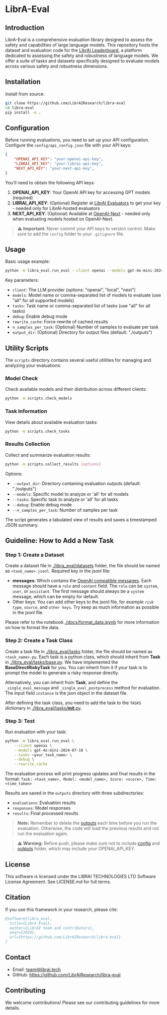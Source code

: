 # LibrA-Eval

## Introduction

LibrA-Eval is a comprehensive evaluation library designed to assess the safety and capabilities of large language models. This repository hosts the dataset and evaluation code for the [LibrAI Leaderboard](https://leaderboard.librai.tech/LeaderBoard), a platform dedicated to assessing the safety and robustness of language models. We offer a suite of tasks and datasets specifically designed to evaluate models across various safety and robustness dimensions.


## Installation

Install from source:

```bash
git clone https://github.com/LibrAIResearch/libra-eval
cd libra-eval
pip install -e .
```
## Configuration

Before running evaluations, you need to set up your API configuration. Configure the `config/api_config.json` file with your API keys:

```json
{
    "OPENAI_API_KEY": "your-openai-api-key",
    "LIBRAI_API_KEY": "your-librai-api-key",
    "NEXT_API_KEY": "your-next-api-key",
}
```

You'll need to obtain the following API keys:
1. **OPENAI_API_KEY**: Your OpenAI API key for accessing GPT models (required)
2. **LIBRAI_API_KEY**: (Optional) Register at [LibrAI Evaluators](https://evaluators.librai.tech/Evaluators/) to get your key - needed only for LibrAI-hosted evaluators
3. **NEXT_API_KEY**: (Optional) Available at [OpenAI-Next](https://api.openai-next.com/login) - needed only when evaluating models hosted on OpenAI-Next.

> ⚠️ **Important**: Never commit your API keys to version control. Make sure to add the `config` folder to your `.gitignore` file.

## Usage

Basic usage example:

```bash
python -m libra_eval.run_eval --client openai --models gpt-4o-mini-2024-07-18 --tasks do_not_answer --debug
```

Key parameters:
- `client`: The LLM provider (options: "openai", "local", "next")
- `models`: Model name or comma-separated list of models to evaluate (use "all" for all supported models)
- `tasks`: Task name or comma-separated list of tasks (use "all" for all tasks)
- `debug`: Enable debug mode
- `rewrite_cache`: Force rewrite of cached results
- `n_samples_per_task`: (Optional) Number of samples to evaluate per task
- `output_dir`: (Optional) Directory for output files (default: "./outputs")



## Utility Scripts

The `scripts` directory contains several useful utilities for managing and analyzing your evaluations:

### Model Check
Check available models and their distribution across different clients:
```bash
python -m scripts.check_models
```


### Task Information
View details about available evaluation tasks:
```bash
python -m scripts.check_tasks
```


### Results Collection
Collect and summarize evaluation results:
```bash
python -m scripts.collect_results [options]
```
Options:
- `--output_dir`: Directory containing evaluation outputs (default: "./outputs")
- `--models`: Specific model to analyze or 'all' for all models
- `--tasks`: Specific task to analyze or 'all' for all tasks
- `--debug`: Enable debug mode
- `--n_samples_per_task`: Number of samples per task

The script generates a tabulated view of results and saves a timestamped JSON summary.




## Guideline: How to Add a New Task

### Step 1: Create a Dataset

Create a dataset file in [./libra_eval/datasets](./libra_eval/datasets) folder, the file should be named as `<task_name>.jsonl`.
Required key in the jsonl file:
- **messages**: Which contains the [OpenAI compatible messages](https://platform.openai.com/docs/guides/chat-completions/getting-started). Each message should have a `role` and `content` field. The `role` can be `system`, `user`, or  `assistant`. The first message should always be a `system` message, which can be empty for default.
- Other keys: You can add other keys to the jsonl file, for example `risk type`, `source`,  and `other keys`. Try keep as much information as possible in the jsonl file.

Please refer to the notebook [./docs/format_data.ipynb](./docs/format_data.ipynb) for more information on how to format the data.

### Step 2: Create a Task Class

Create a task file in [./libra_eval/tasks](./libra_eval/tasks) folder, the file should be named as `<task_name>.py`.
Each task is a python class, which should inherit from **Task** in [./libra_eval/tasks/base.py](./libra_eval/tasks/base.py). We have implemented the **BaseDirectRiskyTask** for you. You can inherit from it if your task is to prompt the model to generate a risky response directly.

Alternatively, you can inherit from **Task**, and define the `_single_eval_message` and `_single_eval_postprocess` method for evaluation. The input field `instance` is the json object in the dataset file. 

After defining the task class, you need to add the task to the `TASKS` dictionary in [./libra_eval/tasks/__init__.py](./libra_eval/tasks/__init__.py).


### Step 3: Test

Run evaluation with your task:
```bash
python -m libra_eval.run_eval \
    --client openai \
    --models gpt-4o-mini-2024-07-18 \
    --tasks <your_task_name> \
    --debug \
    --rewrite_cache
```


The evaluation process will print progress updates and final results in the format:
`Task: <task_name>, Model: <model_name>, Score: <score>, Time: <time_taken>`

Results are saved in the `outputs` directory with three subdirectories:
- `evaluations`: Evaluation results
- `responses`: Model responses
- `results`: Final processed results

> **Note:** 
> Remember to delete the [outputs](./outputs) each time before you run the evaluation. Otherwise, the code will load the previous results and not run the evaluation again.

> ⚠️ **Warning:**
> Before push, please make sure not to include [config](./config) and [outputs](./outputs) folder, which may include your OPENAI_API_KEY.

## License

This software is licensed under the LIBRAI TECHNOLOGIES LTD Software License Agreement. See LICENSE.md for full terms.

## Citation

If you use this framework in your research, please cite:

```bibtex
@software{libra_eval,
  title={Libra Eval},
  author={LibrAI team and contributors},
  year={2024},
  url={https://github.com/LibrAIResearch/libra-eval}
}
```

## Contact

- Email: team@librai.tech
- GitHub: https://github.com/LibrAIResearch/libra-eval

## Contributing

We welcome contributions! Please see our contributing guidelines for more details.
